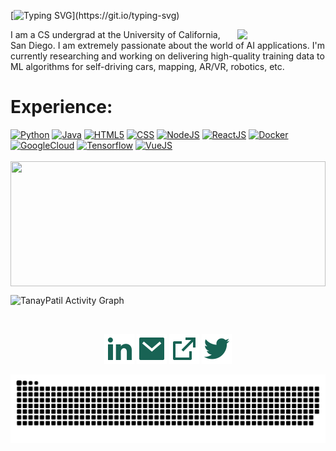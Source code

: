 [![Typing SVG](https://readme-typing-svg.herokuapp.com?color=FFFFFF&size=39&multiline=true&width=700&lines=Hey!)](https://git.io/typing-svg)

<a href="#"><img width="28%" height="auto" align="right" src="https://github.com/rajput2107/rajput2107/blob/master/Assets/Developer.gif" /></a>

I am a CS undergrad at the University of California, San Diego. I am extremely passionate about the world of AI applications. I'm currently researching and working on delivering high-quality training data to ML algorithms for self-driving cars, mapping, AR/VR, robotics, etc.


  
# Experience:
<div>
  <a href='' target="_blank"><img src="https://www.vectorlogo.zone/logos/python/python-ar21.svg" alt="Python"/></a>
  <a href='' target="_blank"><img src="https://www.vectorlogo.zone/logos/java/java-ar21.svg" alt="Java"/></a>
  <a href='' target="_blank"><img src="https://www.vectorlogo.zone/logos/w3_html5/w3_html5-ar21.svg" alt="HTML5"/></a>
  <a href='' target="_blank"><img src="https://www.vectorlogo.zone/logos/w3_css/w3_css-ar21.svg" alt="CSS"/></a>
  <a href='' target="_blank"><img src="https://www.vectorlogo.zone/logos/nodejs/nodejs-ar21.svg" alt="NodeJS"/></a>
  <a href='' target="_blank"><img src="https://www.vectorlogo.zone/logos/reactjs/reactjs-ar21.svg" alt="ReactJS"/></a>
  <a href='' target="_blank"><img src="https://www.vectorlogo.zone/logos/docker/docker-ar21.svg" alt="Docker"/></a>
  <a href='' target="_blank"><img src="https://www.vectorlogo.zone/logos/google_cloud/google_cloud-ar21.svg" alt="GoogleCloud"/></a>
  <a href='' target="_blank"><img src="https://www.vectorlogo.zone/logos/tensorflow/tensorflow-ar21.svg" alt="Tensorflow"/></a>
  <a href='' target="_blank"><img src="https://www.vectorlogo.zone/logos/vuejs/vuejs-ar21.svg" alt="VueJS"/></a>
</div>

<br>
 <a > <img src="https://github-readme-stats.vercel.app/api/top-langs/?username=tanpatil&layout=compact&show_icons=true&bg_color=0d1117,0d1117,0d1117&title_color=ced4da&text_color=ced4da"  align="center" height="200" width="100%"></a>

<br>

<p>
<a><img alt="TanayPatil Activity Graph" src="https://activity-graph.herokuapp.com/graph?username=tanpatil&bg_color=0D1117&color=ced4da&line=A8FDF6&point=FFFFFF&hide_border=true" /></a>
</p>
<br>
<p align="center">
  <p align="center">
    <a href="https://www.linkedin.com/in/tanaypa/" alt="Linkedin"><img src="readme/linkedin-fill.svg"></a>
    <a href="mailto:tanay@tanaypatil.tech" alt="Contact me"><img src="readme/mail-fill.svg"></a>
    <a href="https://tanaypatil.tech" alt="My site"><img src="readme/external-link-line.svg"></a>
    <a href="https://twitter.com/tanaypatil2003" alt="Twitter"><img src="readme/twitter-fill.svg"></a>
  </p>

![snake gif](https://github.com/tanpatil/tanpatil/blob/output/github-contribution-grid-snake.svg)

<!--
**tanpatil/tanpatil** is a ✨ _special_ ✨ repository because its `README.md` (this file) appears on your GitHub profile.

Here are some ideas to get you started:

- 🔭 I’m currently working on ...
- 🌱 I’m currently learning ...
- 👯 I’m looking to collaborate on ...
- 🤔 I’m looking for help with ...
- 💬 Ask me about ...
- 📫 How to reach me: ...
- 😄 Pronouns: ...
- ⚡ Fun fact: ...
-->
